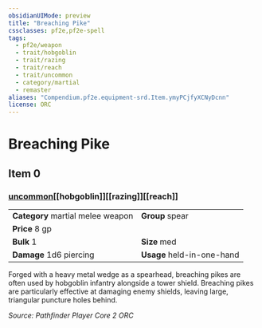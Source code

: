 ```yaml
---
obsidianUIMode: preview
title: "Breaching Pike"
cssclasses: pf2e,pf2e-spell
tags:
  - pf2e/weapon
  - trait/hobgoblin
  - trait/razing
  - trait/reach
  - trait/uncommon
  - category/martial
  - remaster
aliases: "Compendium.pf2e.equipment-srd.Item.ymyPCjfyXCNyDcnn"
license: ORC
---
```

# Breaching Pike
## Item 0
### [uncommon](uncommon "Uncommon Rarity Trait")[[hobgoblin]][[razing]][[reach]]

|  |  |
| -- | -- |
| **Category** martial melee weapon | **Group** spear |
| **Price** 8 gp |  |
| **Bulk** 1 | **Size** med |
| **Damage** 1d6 piercing  | **Usage** held-in-one-hand |



Forged with a heavy metal wedge as a spearhead, breaching pikes are often used by hobgoblin infantry alongside a tower shield. Breaching pikes are particularly effective at damaging enemy shields, leaving large, triangular puncture holes behind.

*Source: Pathfinder Player Core 2*
*ORC*